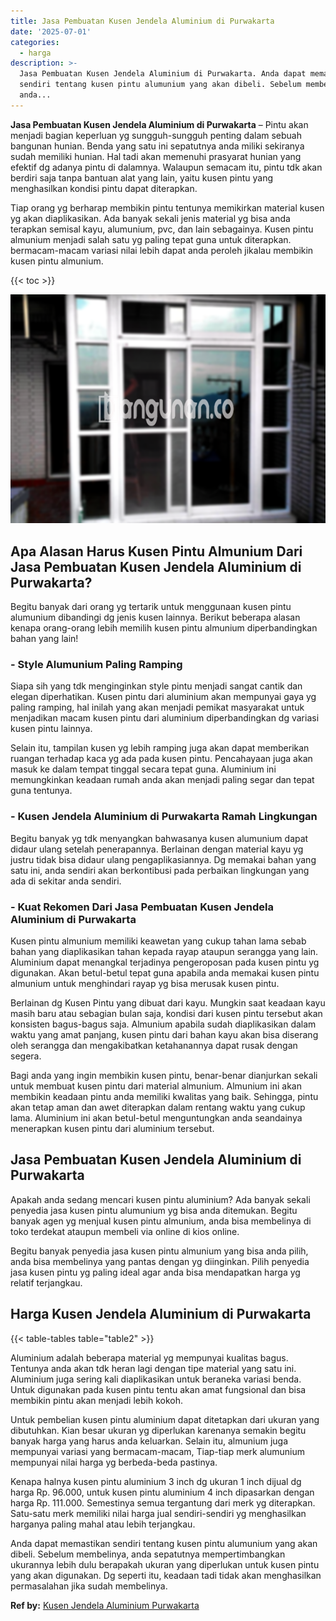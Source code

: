 ```yaml
---
title: Jasa Pembuatan Kusen Jendela Aluminium di Purwakarta
date: '2025-07-01'
categories:
  - harga
description: >-
  Jasa Pembuatan Kusen Jendela Aluminium di Purwakarta. Anda dapat memastikan
  sendiri tentang kusen pintu alumunium yang akan dibeli. Sebelum membelinya,
  anda...
---
```


**Jasa Pembuatan Kusen Jendela Aluminium di Purwakarta** – Pintu akan menjadi bagian keperluan yg sungguh-sungguh penting dalam sebuah bangunan hunian. Benda yang satu ini sepatutnya anda miliki sekiranya sudah memiliki hunian. Hal tadi akan memenuhi prasyarat hunian yang efektif dg adanya pintu di dalamnya. Walaupun semacam itu, pintu tdk akan berdiri saja tanpa bantuan alat yang lain, yaitu kusen pintu yang menghasilkan kondisi pintu dapat diterapkan.

Tiap orang yg berharap membikin pintu tentunya memikirkan material kusen yg akan diaplikasikan. Ada banyak sekali jenis material yg bisa anda terapkan semisal kayu, alumunium, pvc, dan lain sebagainya. Kusen pintu almunium menjadi salah satu yg paling tepat guna untuk diterapkan. bermacam-macam variasi nilai lebih dapat anda peroleh jikalau membikin kusen pintu almunium.

{{< toc >}}

![Jasa Pembuatan Kusen Jendela Aluminium di Purwakarta](/images/harga-kusen-jendela-alumunium-33.png)

## Apa Alasan Harus Kusen Pintu Almunium Dari Jasa Pembuatan Kusen Jendela Aluminium di Purwakarta?

Begitu banyak dari orang yg tertarik untuk menggunaan kusen pintu alumunium dibandingi dg jenis kusen lainnya. Berikut beberapa alasan kenapa orang-orang lebih memilih kusen pintu almunium diperbandingkan bahan yang lain!

### \- Style Alumunium Paling Ramping

Siapa sih yang tdk menginginkan style pintu menjadi sangat cantik dan elegan diperhatikan. Kusen pintu dari aluminium akan mempunyai gaya yg paling ramping, hal inilah yang akan menjadi pemikat masyarakat untuk menjadikan macam kusen pintu dari aluminium diperbandingkan dg variasi kusen pintu lainnya.

Selain itu, tampilan kusen yg lebih ramping juga akan dapat memberikan ruangan terhadap kaca yg ada pada kusen pintu. Pencahayaan juga akan masuk ke dalam tempat tinggal secara tepat guna. Aluminium ini memungkinkan keadaan rumah anda akan menjadi paling segar dan tepat guna tentunya.

### \- Kusen Jendela Aluminium di Purwakarta Ramah Lingkungan

Begitu banyak yg tdk menyangkan bahwasanya kusen alumunium dapat didaur ulang setelah penerapannya. Berlainan dengan material kayu yg justru tidak bisa didaur ulang pengaplikasiannya. Dg memakai bahan yang satu ini, anda sendiri akan berkontibusi pada perbaikan lingkungan yang ada di sekitar anda sendiri.

### \- Kuat Rekomen Dari Jasa Pembuatan Kusen Jendela Aluminium di Purwakarta

Kusen pintu almunium memiliki keawetan yang cukup tahan lama sebab bahan yang diaplikasikan tahan kepada rayap ataupun serangga yang lain. Aluminium dapat menangkal terjadinya pengeroposan pada kusen pintu yg digunakan. Akan betul-betul tepat guna apabila anda memakai kusen pintu almunium untuk menghindari rayap yg bisa merusak kusen pintu.

Berlainan dg Kusen Pintu yang dibuat dari kayu. Mungkin saat keadaan kayu masih baru atau sebagian bulan saja, kondisi dari kusen pintu tersebut akan konsisten bagus-bagus saja. Almunium apabila sudah diaplikasikan dalam waktu yang amat panjang, kusen pintu dari bahan kayu akan bisa diserang oleh serangga dan mengakibatkan ketahanannya dapat rusak dengan segera.

Bagi anda yang ingin membikin kusen pintu, benar-benar dianjurkan sekali untuk membuat kusen pintu dari material almunium. Almunium ini akan membikin keadaan pintu anda memiliki kwalitas yang baik. Sehingga, pintu akan tetap aman dan awet diterapkan dalam rentang waktu yang cukup lama. Aluminium ini akan betul-betul menguntungkan anda seandainya menerapkan kusen pintu dari aluminium tersebut.

## Jasa Pembuatan Kusen Jendela Aluminium di Purwakarta

Apakah anda sedang mencari kusen pintu aluminium? Ada banyak sekali penyedia jasa kusen pintu alumunium yg bisa anda ditemukan. Begitu banyak agen yg menjual kusen pintu almunium, anda bisa membelinya di toko terdekat ataupun membeli via online di kios online.

Begitu banyak penyedia jasa kusen pintu almunium yang bisa anda pilih, anda bisa membelinya yang pantas dengan yg diinginkan. Pilih penyedia jasa kusen pintu yg paling ideal agar anda bisa mendapatkan harga yg relatif terjangkau.

## Harga Kusen Jendela Aluminium di Purwakarta

{{< table-tables table="table2" >}}

Aluminium adalah beberapa material yg mempunyai kualitas bagus. Tentunya anda akan tdk heran lagi dengan tipe material yang satu ini. Aluminium juga sering kali diaplikasikan untuk beraneka variasi benda. Untuk digunakan pada kusen pintu tentu akan amat fungsional dan bisa membikin pintu akan menjadi lebih kokoh.

Untuk pembelian kusen pintu aluminium dapat ditetapkan dari ukuran yang dibutuhkan. Kian besar ukuran yg diperlukan karenanya semakin begitu banyak harga yang harus anda keluarkan. Selain itu, almunium juga mempunyai variasi yang bermacam-macam, Tiap-tiap merk alumunium mempunyai nilai harga yg berbeda-beda pastinya.

Kenapa halnya kusen pintu aluminium 3 inch dg ukuran 1 inch dijual dg harga Rp. 96.000, untuk kusen pintu aluminium 4 inch dipasarkan dengan harga Rp. 111.000. Semestinya semua tergantung dari merk yg diterapkan. Satu-satu merk memiliki nilai harga jual sendiri-sendiri yg menghasilkan harganya paling mahal atau lebih terjangkau.

Anda dapat memastikan sendiri tentang kusen pintu alumunium yang akan dibeli. Sebelum membelinya, anda sepatutnya mempertimbangkan ukurannya lebih dulu berapakah ukuran yang diperlukan untuk kusen pintu yang akan digunakan. Dg seperti itu, keadaan tadi tidak akan menghasilkan permasalahan jika sudah membelinya.

**Ref by:** [Kusen Jendela Aluminium Purwakarta](https://id.wikipedia.org/wiki/Kusen)
